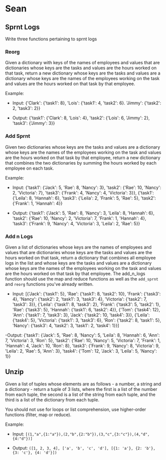 # Sean

## Sprnt Logs

Write three functions pertaining to sprnt logs

### Reorg

Given a dictionary with keys of the names of employees and values that are dictionaries whose keys are the tasks and values are the hours worked on that task, return a new dictionary whose keys are the tasks and values are a dictionary whose keys are the names of the employees working on the task and values are the hours worked on that task by that employee.


Example:

- Input: {'Clark': {'task1': 8}, 'Lois': {'task1': 4, 'task2': 6}. 'Jimmy': {'task2': 2, 'task3': 2}}

- Output: {'task1': {'Clark': 8, 'Lois': 4}, 'task2': {'Lois': 6, 'Jimmy': 2}, 'task3': {'Jimmy': 3}}

### Add Sprnt

Given two dictionaries whose keys are the tasks and values are a dictionary whose keys are the names of the employees working on the task and values are the hours worked on that task by that employee, return a new dictionary that combines the two dictionaries by summing the hours worked by each employee on each task.

Example:

- Input: {'task1': {'Jack': 5, 'Rae': 8, 'Nancy': 3}, 'task2': {'Rae': 10, 'Nancy': 2, 'Victoria': 7}, 'task3': {'Frank': 4, 'Nancy': 4, 'Victoria': 3}}, {'task1': {'Leila': 8, 'Hannah': 6}, 'task3': {'Leila': 2, 'Frank': 5, 'Rae': 5}, 'task2': {'Frank': 1, 'Hannah': 4}}

- Output: {'task1': {'Jack': 5, 'Rae': 8, 'Nancy': 3, 'Leila': 8, 'Hannah': 6}, 'task2': {'Rae': 10, 'Nancy': 2, 'Victoria': 7, 'Frank': 1, 'Hannah': 4}, 'task3': {'Frank': 9, 'Nancy': 4, 'Victoria': 3, 'Leila': 2, 'Rae': 5}}

### Add n Logs

Given a list of dictionaries whose keys are the names of employees and values that are dictionaries whose keys are the tasks and values are the hours worked on that task, return a dictionary that combines all employee logs in the list and whose keys are the tasks and values are a dictionary whose keys are the names of the employees working on the task and values are the hours worked on that task by that employee. The add_n_logs function should use the map and reduce functions as well as the `add_sprnt` and `reorg` functions you've already written.

- Input: [{'Jack': {'task1': 5}, 'Rae': {'task1': 8, 'task2': 10}, 'Frank': {'task3': 4}, 'Nancy': {'task2': 2, 'task1': 3, 'task3': 4}, 'Victoria': {'task2': 7, 'task3': 3}}, {'Leila': {'task1': 8, 'task3': 2}, 'Frank': {'task3': 5, 'task2': 1}, 'Rae': {'task3': 5}, 'Hannah': {'task1': 6, 'task2': 4}}, {'Tom': {'task4': 12}, 'Ann': {'task1': 7, 'task3': 3}, 'Jack': {'task2': 10, 'task4': 3}}, {'Leila': {'task4': 5}, 'Victoria': {'task1': 3, 'task3': 6}, 'Ron': {'task2': 8, 'task1': 5}, 'Nancy': {'task3': 4, 'task2': 3, 'task1': 2, 'task4': 1}}]

-Output: {'task1': {'Jack': 5, 'Rae': 8, 'Nancy': 5, 'Leila': 8, 'Hannah': 6, 'Ann': 7, 'Victoria': 3, 'Ron': 5}, 'task2': {'Rae': 10, 'Nancy': 5, 'Victoria': 7, 'Frank': 1, 'Hannah': 4, 'Jack': 10, 'Ron': 8}, 'task3': {'Frank': 9, 'Nancy': 8, 'Victoria': 9, 'Leila': 2, 'Rae': 5, 'Ann': 3}, 'task4': {'Tom': 12, 'Jack': 3, 'Leila': 5, 'Nancy': 1}}


## Unzip

Given a list of tuples whose elements are as follows - a number, a string and a dictionary - return a tuple of 3 lists, where the first is a list of the number from each tuple, the second is a list of the string from each tuple, and the third is a list of the dictionary from each tuple.

You should not use for loops or list comprehension, use higher-order functions (filter, map or reduce).

Example:

- Input: `[(1,"a",{1:"a"}),(2,"b",{2:"b"}),(3,"c",{3:"c"}),(4,"d",{4:"d"})]`

- Output: `([1, 2, 3, 4], ['a', 'b', 'c', 'd'], [{1: 'a'}, {2: 'b'}, {3: 'c'}, {4: 'd'}])`